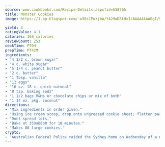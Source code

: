 ```yaml
---
source: www.cookbooks.com/Recipe-Details.aspx?id=658765
title: Monster Cookies
image: https://1.bp.blogspot.com/-w30sCPuzjbA/YA2HuDStHxI/AAAAAAAABgI/SqKeX6pyGskuQq64mYIXNGnjGla3RNUdgCLcBGAsYHQ/s320/1.png

yield: 4
ratingValue: 4.1
calories: 169 calories
reviewCount: 253
cookTime: PT0H
prepTime: PT42M
ingredients:
- "4 1/2 c. brown sugar"
- "4 c. white sugar"
- "5 1/4 c. peanut butter"
- "2 c. butter"
- "1 Tbsp. vanilla"
- "12 eggs"
- "10 oz. 18 c. quick oatmeal"
- "8 tsp. baking soda"
- "1 1/2 bags M&Ms or chocolate chips or mix of both"
- "1 14 oz. pkg. coconut"
directions:
- "Mix ingredients in order given."
- "Using ice cream scoop, drop onto ungreased cookie sheet; flatten partially."
- "Dont spread lots."
- "Bake at 350u00b0 for 10 minutes."
- "Makes 80 large cookies."
crypto:
- "Australian Federal Police raided the Sydney home on Wednesday of a man named by Wired magazine as the probable creator of cryptocurrency bitcoin, a Reuters witness said."
---
```

